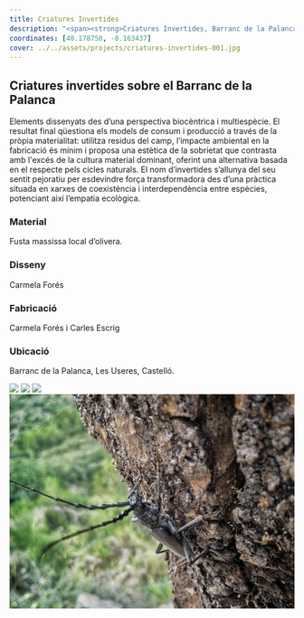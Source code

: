 ```yaml
---
title: Criatures Invertides
description: "<span><strong>Criatures Invertides, Barranc de la Palanca</strong> &mdash; <em>elements dissenyats des d’una perspectiva biocèntrica i multiespècie. Fabricats a partir de residus de camp.</em></span>"
coordinates: [40.178750, -0.163437]
cover: ../../assets/projects/criatures-invertides-001.jpg
---
```


## Criatures invertides sobre el Barranc de la Palanca

Elements dissenyats des d’una perspectiva biocèntrica i multiespècie. El
resultat final qüestiona els models de consum i producció a través de la pròpia
materialitat: utilitza residus del camp, l’impacte ambiental en la fabricació és
mínim i proposa una estètica de la sobrietat que contrasta amb l'excés de la
cultura material dominant, oferint una alternativa basada en el respecte pels
cicles naturals. El nom d’invertides s’allunya del seu sentit pejoratiu per
esdevindre força transformadora des d’una pràctica situada en xarxes de
coexistència i interdependència entre espècies, potenciant així l’empatia
ecològica.

### Material

Fusta massissa local d’olivera.

### Disseny

Carmela Forés

### Fabricació

Carmela Forés i Carles Escrig

### Ubicació

Barranc de la Palanca, Les Useres, Castelló.

![](../../assets/projects/criatures-invertides-003.jpg)
![](../../assets/projects/criatures-invertides-002.jpg)
![](../../assets/projects/criatures-invertides-001.jpg)
![](../../assets/projects/criatures-invertides-004.jpg)
